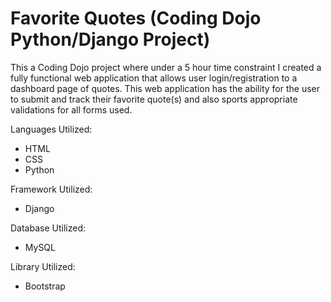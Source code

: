 # Favorite Quotes (Coding Dojo Python/Django Project)

This a Coding Dojo project where under a 5 hour time constraint I created a fully functional web application that allows user login/registration to a dashboard page of quotes.  This web application has the ability for the user to submit and track their favorite quote(s) and also sports appropriate validations for all forms used.

Languages Utilized:
<ul>
  <li>HTML</li>
  <li>CSS</li>
  <li>Python</li>
</ul>

Framework Utilized:
<ul>
  <li>Django</li>
</ul>

Database Utilized:
<ul>
  <li>MySQL</li>
</ul>

Library Utilized:
<ul>
  <li>Bootstrap</li>
</ul>
